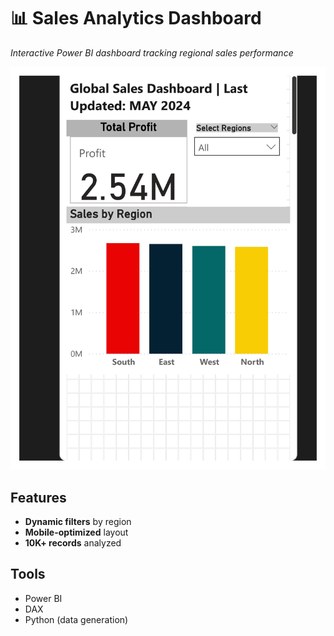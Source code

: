 # 📊 Sales Analytics Dashboard  
*Interactive Power BI dashboard tracking regional sales performance*  

![Dashboard Preview](dashboard-preview.jpg)  

## Features  
- **Dynamic filters** by region  
- **Mobile-optimized** layout  
- **10K+ records** analyzed  

## Tools  
- Power BI  
- DAX  
- Python (data generation)  
